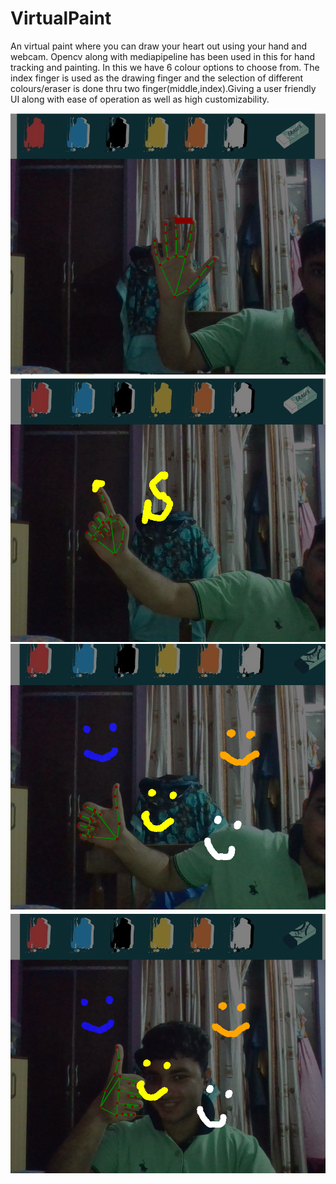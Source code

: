 # VirtualPaint
An virtual paint where you can draw your heart out using your hand and webcam. Opencv along with mediapipeline has been used in this for hand tracking and painting.
In this we have 6 colour options to choose from. The index finger is used as the drawing finger and the selection of different colours/eraser is done thru two finger(middle,index).Giving a user friendly UI along with ease of operation as well as high customizability.


![alt text](https://github.com/Snape-io/VirtualPaint/blob/main/v1.png)
![alt text](https://github.com/Snape-io/VirtualPaint/blob/main/v2.png)
![alt text](https://github.com/Snape-io/VirtualPaint/blob/main/v3.png)
![alt text](https://github.com/Snape-io/VirtualPaint/blob/main/v4.png)
